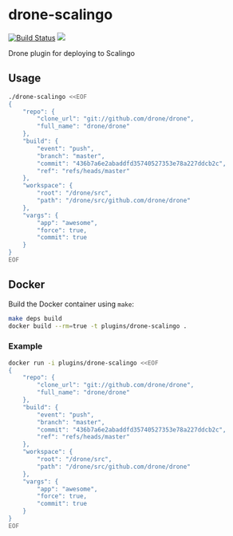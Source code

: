 # drone-scalingo

[![Build Status](http://beta.drone.io/api/badges/drone-plugins/drone-scalingo/status.svg)](http://beta.drone.io/drone-plugins/drone-scalingo)
[![](https://badge.imagelayers.io/plugins/drone-scalingo:latest.svg)](https://imagelayers.io/?images=plugins/drone-scalingo:latest 'Get your own badge on imagelayers.io')

Drone plugin for deploying to Scalingo

## Usage

```sh
./drone-scalingo <<EOF
{
    "repo": {
        "clone_url": "git://github.com/drone/drone",
        "full_name": "drone/drone"
    },
    "build": {
        "event": "push",
        "branch": "master",
        "commit": "436b7a6e2abaddfd35740527353e78a227ddcb2c",
        "ref": "refs/heads/master"
    },
    "workspace": {
        "root": "/drone/src",
        "path": "/drone/src/github.com/drone/drone"
    },
    "vargs": {
        "app": "awesome",
        "force": true,
        "commit": true
    }
}
EOF
```

## Docker

Build the Docker container using `make`:

```sh
make deps build
docker build --rm=true -t plugins/drone-scalingo .
```

### Example

```sh
docker run -i plugins/drone-scalingo <<EOF
{
    "repo": {
        "clone_url": "git://github.com/drone/drone",
        "full_name": "drone/drone"
    },
    "build": {
        "event": "push",
        "branch": "master",
        "commit": "436b7a6e2abaddfd35740527353e78a227ddcb2c",
        "ref": "refs/heads/master"
    },
    "workspace": {
        "root": "/drone/src",
        "path": "/drone/src/github.com/drone/drone"
    },
    "vargs": {
        "app": "awesome",
        "force": true,
        "commit": true
    }
}
EOF
```
